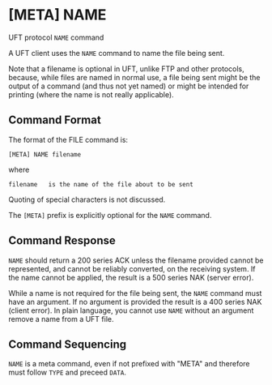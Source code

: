 # [META] NAME

UFT protocol `NAME` command

A UFT client uses the `NAME` command to name the file being sent.

Note that a filename is optional in UFT, unlike FTP and other protocols,
because, while files are named in normal use, a file being sent
might be the output of a command (and thus not yet named) or might be
intended for printing (where the name is not really applicable).

## Command Format

The format of the FILE command is:

    [META] NAME filename

where

    filename   is the name of the file about to be sent

Quoting of special characters is not discussed.

The `[META]` prefix is explicitly optional for the `NAME` command.

## Command Response

`NAME` should return a 200 series ACK unless the filename provided
cannot be represented, and cannot be reliably converted, on the
receiving system. If the name cannot be applied, the result is a
500 series NAK (server error).

While a name is not required for the file being sent,
the `NAME` command must have an argument. If no argument is provided
the result is a 400 series NAK (client error). In plain language,
you cannot use `NAME` without an argument remove a name from a UFT file.

## Command Sequencing

`NAME` is a meta command, even if not prefixed with "META" 
and therefore must follow `TYPE` and preceed `DATA`.


